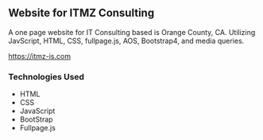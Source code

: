 ## Website for ITMZ Consulting

A one page website for IT Consulting based is Orange County, CA. Utilizing JavScript, HTML, CSS, fullpage.js, AOS, Bootstrap4, and media queries.  

https://itmz-is.com

### Technologies Used

- HTML 
- CSS
- JavaScript
- BootStrap
- Fullpage.js
